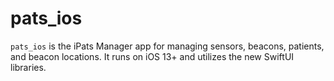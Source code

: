 # pats_ios
`pats_ios` is the iPats Manager app for managing sensors, beacons, patients, and beacon locations. It runs on iOS 13+ and utilizes the new SwiftUI libraries. 